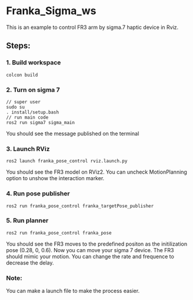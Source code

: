 # Franka_Sigma_ws

This is an example to control FR3 arm by sigma.7 haptic device in Rviz. 

## Steps:

### 1. Build workspace

```
colcon build
```

### 2. Turn on sigma 7

```
// super user
sudo su
. install/setup.bash
// run main code
ros2 run sigma7 sigma_main
```

You should see the message published on the terminal

### 3. Launch RViz

```
ros2 launch franka_pose_control rviz.launch.py
```

You should see the FR3 model on RViz2. You can uncheck MotionPlanning option to unshow the interaction marker. 

### 4. Run pose publisher

```
ros2 run franka_pose_control franka_targetPose_publisher
```

### 5. Run planner

```
ros2 run franka_pose_control franka_pose
```

You should see the FR3 moves to the predefined positon as the initilization pose (0.28, 0, 0.6). Now you can move your sigma 7 device. The FR3 should mimic your motion. You can change the rate and frequence to decrease the delay. 

### Note:

You can make a launch file to make the process easier.
